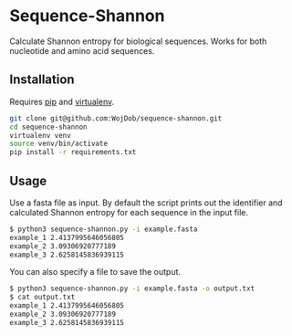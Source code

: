 # Sequence-Shannon
Calculate Shannon entropy for biological sequences. Works for both nucleotide and amino acid sequences.

## Installation

Requires [pip](https://choosealicense.com/licenses/mit/) and [virtualenv](https://virtualenv.pypa.io/en/latest/).

```bash
git clone git@github.com:WojDob/sequence-shannon.git
cd sequence-shannon
virtualenv venv
source venv/bin/activate
pip install -r requirements.txt
```

## Usage 

Use a fasta file as input. By default the script prints out the identifier and calculated Shannon entropy for each sequence in the input file.
```bash
$ python3 sequence-shannon.py -i example.fasta
example_1 2.4137995646056805
example_2 3.09306920777189
example_3 2.6258145836939115
```

You can also specify a file to save the output.
```bash
$ python3 sequence-shannon.py -i example.fasta -o output.txt
$ cat output.txt 
example_1 2.4137995646056805
example_2 3.09306920777189
example_3 2.6258145836939115
```
